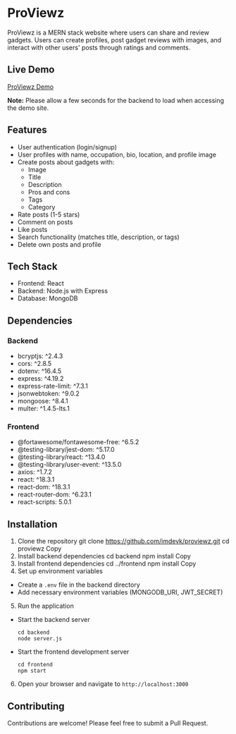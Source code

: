 # ProViewz

ProViewz is a MERN stack website where users can share and review gadgets. Users can create profiles, post gadget reviews with images, and interact with other users' posts through ratings and comments.

## Live Demo

[ProViewz Demo](https://proviewz.onrender.com)

**Note:** Please allow a few seconds for the backend to load when accessing the demo site.

## Features

- User authentication (login/signup)
- User profiles with name, occupation, bio, location, and profile image
- Create posts about gadgets with:
  - Image
  - Title
  - Description
  - Pros and cons
  - Tags
  - Category
- Rate posts (1-5 stars)
- Comment on posts
- Like posts
- Search functionality (matches title, description, or tags)
- Delete own posts and profile

## Tech Stack

- Frontend: React
- Backend: Node.js with Express
- Database: MongoDB

## Dependencies

### Backend

- bcryptjs: ^2.4.3
- cors: ^2.8.5
- dotenv: ^16.4.5
- express: ^4.19.2
- express-rate-limit: ^7.3.1
- jsonwebtoken: ^9.0.2
- mongoose: ^8.4.1
- multer: ^1.4.5-lts.1

### Frontend

- @fortawesome/fontawesome-free: ^6.5.2
- @testing-library/jest-dom: ^5.17.0
- @testing-library/react: ^13.4.0
- @testing-library/user-event: ^13.5.0
- axios: ^1.7.2
- react: ^18.3.1
- react-dom: ^18.3.1
- react-router-dom: ^6.23.1
- react-scripts: 5.0.1

## Installation

1. Clone the repository
git clone https://github.com/imdevk/proviewz.git
cd proviewz
Copy
2. Install backend dependencies
cd backend
npm install
Copy
3. Install frontend dependencies
cd ../frontend
npm install
Copy
4. Set up environment variables
- Create a `.env` file in the backend directory
- Add necessary environment variables (MONGODB_URI, JWT_SECRET)

5. Run the application
- Start the backend server
  ```
  cd backend
  node server.js
  ```
- Start the frontend development server
  ```
  cd frontend
  npm start
  ```

6. Open your browser and navigate to `http://localhost:3000`

## Contributing

Contributions are welcome! Please feel free to submit a Pull Request.
